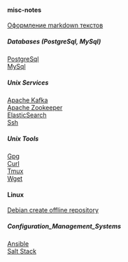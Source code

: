 #### misc-notes
[Оформление markdown текстов](./tools/markdown.txt)


##### Databases (PostgreSql, MySql)</br>
[PostgreSql](./databases/postgresql.md)</br>
[MySql](./databases/mysql.md)</br>

##### Unix Services </br>
[Apache Kafka](./unix_services/apache_kafka.md) </br>
[Apache Zookeeper](./unix_services/apache_zookeeper.md)</br>
[ElasticSearch](./unix_services/elasticsearch.md)</br>
[Ssh](./unix_services/ssh.md)</br>

##### Unix Tools </br>
[Gpg](./tools/gpg.md)</br>
[Curl](./tools/curl.md)</br>
[Tmux](./tools/tmux.md) </br>
[Wget](./tools/wget.md)</br>


#### Linux </br>
[Debian create offline repository](./linux/debian_offline_repository.md) </br>

##### Configuration_Management_Systems </br>
[Ansible](./Configuration_Management_Systems/ansible.md) </br>
[Salt Stack](./Configuration_Management_Systems/SaltStack.md) </br>
